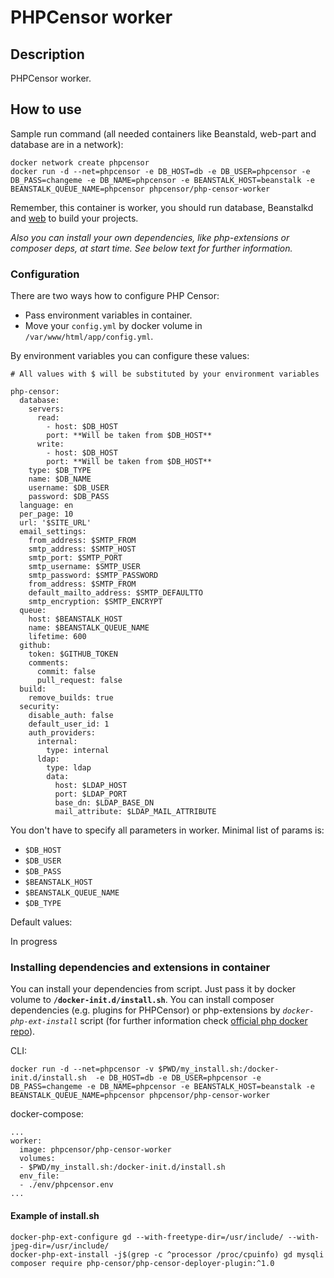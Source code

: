 # PHPCensor worker

## Description

PHPCensor worker.

## How to use

Sample run command (all needed containers like Beanstald, web-part and database are in a network):

```
docker network create phpcensor
docker run -d --net=phpcensor -e DB_HOST=db -e DB_USER=phpcensor -e DB_PASS=changeme -e DB_NAME=phpcensor -e BEANSTALK_HOST=beanstalk -e BEANSTALK_QUEUE_NAME=phpcensor phpcensor/php-censor-worker
```

Remember, this container is worker, you should run database, 
Beanstalkd and [web](https://github.com/php-censor/docker-php-censor/tree/master/worker) to build your projects.

*Also you can install your own dependencies, like php-extensions or composer deps, at start time. See below text for further information.*

### Configuration

There are two ways how to configure PHP Censor:

* Pass environment variables in container.  
* Move your `config.yml` by docker volume in `/var/www/html/app/config.yml`.  

By environment variables you can configure these values:

```
# All values with $ will be substituted by your environment variables

php-censor:
  database:
    servers:
      read:
        - host: $DB_HOST
        port: **Will be taken from $DB_HOST**
      write:
        - host: $DB_HOST
        port: **Will be taken from $DB_HOST**
    type: $DB_TYPE
    name: $DB_NAME
    username: $DB_USER
    password: $DB_PASS
  language: en
  per_page: 10
  url: '$SITE_URL'
  email_settings:
    from_address: $SMTP_FROM
    smtp_address: $SMTP_HOST
    smtp_port: $SMTP_PORT
    smtp_username: $SMTP_USER
    smtp_password: $SMTP_PASSWORD
    from_address: $SMTP_FROM
    default_mailto_address: $SMTP_DEFAULTTO
    smtp_encryption: $SMTP_ENCRYPT
  queue:
    host: $BEANSTALK_HOST
    name: $BEANSTALK_QUEUE_NAME
    lifetime: 600
  github:
    token: $GITHUB_TOKEN
    comments:
      commit: false
      pull_request: false
  build:
    remove_builds: true
  security:
    disable_auth: false
    default_user_id: 1
    auth_providers:
      internal:
        type: internal
      ldap:
        type: ldap
        data:
          host: $LDAP_HOST
          port: $LDAP_PORT
          base_dn: $LDAP_BASE_DN
          mail_attribute: $LDAP_MAIL_ATTRIBUTE
``` 

You don't have to specify all parameters in worker. Minimal list of params is:

* `$DB_HOST`
* `$DB_USER`
* `$DB_PASS`
* `$BEANSTALK_HOST`
* `$BEANSTALK_QUEUE_NAME`
* `$DB_TYPE`

Default values:

In progress

### Installing dependencies and extensions in container

You can install your dependencies from script. Just pass it by docker volume to **`/docker-init.d/install.sh`**. You can install composer dependencies (e.g. plugins for PHPCensor) or php-extensions by *`docker-php-ext-install`* script (for further information check [official php docker repo](https://hub.docker.com/_/php/)).

CLI:

```
docker run -d --net=phpcensor -v $PWD/my_install.sh:/docker-init.d/install.sh  -e DB_HOST=db -e DB_USER=phpcensor -e DB_PASS=changeme -e DB_NAME=phpcensor -e BEANSTALK_HOST=beanstalk -e BEANSTALK_QUEUE_NAME=phpcensor phpcensor/php-censor-worker
```

docker-compose:

```
...
worker:
  image: phpcensor/php-censor-worker
  volumes:
  - $PWD/my_install.sh:/docker-init.d/install.sh
  env_file:
  - ./env/phpcensor.env
...
```

#### Example of install.sh

```
docker-php-ext-configure gd --with-freetype-dir=/usr/include/ --with-jpeg-dir=/usr/include/
docker-php-ext-install -j$(grep -c ^processor /proc/cpuinfo) gd mysqli 
composer require php-censor/php-censor-deployer-plugin:^1.0
```
